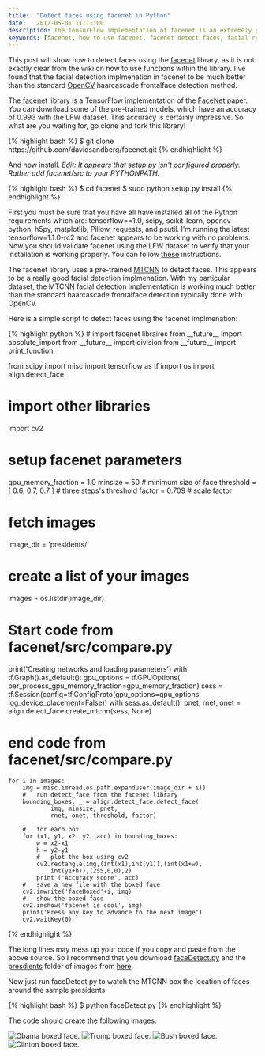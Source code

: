 ```yaml
---
title:  "Detect faces using facenet in Python"
date:   2017-05-01 11:11:00
description: The TensorFlow implementation of facenet is an extremely powerful deep face recognition libarary. You can download pre-trained models with a LFW accuracy of 0.993. This post demonstrates how you can use the facenet library to detect faces in images using Python.
keywords: [facenet, how to use facenet, facenet detect faces, facial recognition python]
---
```


This post will show how to detect faces using the [facenet](https://github.com/davidsandberg/facenet) library, as it is not exactly clear from the wiki on how to use functions within the library. I've found that the facial detection implmenation in facenet to be much better than the standard [OpenCV](http://opencv.org/) haarcascade frontalface detection method.

The [facenet](https://github.com/davidsandberg/facenet) library is a TensorFlow implementation of the [FaceNet](https://arxiv.org/abs/1503.03832) paper. You can download some of the pre-trained models, which have an accuracy of 0.993 with the LFW dataset. This accuracy is certainly impressive. So what are you waiting for, go clone and fork this library!

<div>
{% highlight bash %}
$ git clone https://github.com/davidsandberg/facenet.git
{% endhighlight %}
</div>

And now install. *Edit: It appears that setup.py isn't configured properly. Rather add facenet/src to your PYTHONPATH.*
<div>
{% highlight bash %}
$ cd facenet
$ sudo python setup.py install
{% endhighlight %}
</div>

First you must be sure that you have all have  installed all of the Python requirements which are: tensorflow==1.0, scipy, scikit-learn, opencv-python, h5py, matplotlib, Pillow,  requests, and psutil. I'm running the latest tensorflow=1.1.0-rc2 and facenet appears to be working with no problems. Now you should validate facenet using the LFW dataset to verify that your installation is working  properly. You can follow [these](https://github.com/davidsandberg/facenet/wiki/Validate-on-lfw) instructions.

The facenet library uses a pre-trained [MTCNN](https://kpzhang93.github.io/MTCNN_face_detection_alignment/index.html) to detect faces. This appears to be a really good facial detection implmenation. With my particular dataset, the MTCNN facial detection implementation is working much better than the standard haarcascade frontalface detection typically done with OpenCV.

Here is a simple script to detect faces using the facenet implmenation:
<div>
{% highlight python %}
#   import facenet libraires
from __future__ import absolute_import
from __future__ import division
from __future__ import print_function

from scipy import misc
import tensorflow as tf
import os
import align.detect_face

#  import other libraries
import cv2

#   setup facenet parameters
gpu_memory_fraction = 1.0
minsize = 50 # minimum size of face
threshold = [ 0.6, 0.7, 0.7 ]  # three steps's threshold
factor = 0.709 # scale factor

#   fetch images
image_dir = 'presidents/'

#   create a list of your images
images = os.listdir(image_dir)

#   Start code from facenet/src/compare.py
print('Creating networks and loading parameters')
with tf.Graph().as_default():
    gpu_options = tf.GPUOptions(
        per_process_gpu_memory_fraction=gpu_memory_fraction)
    sess = tf.Session(config=tf.ConfigProto(gpu_options=gpu_options,
        log_device_placement=False))
    with sess.as_default():
        pnet, rnet, onet = align.detect_face.create_mtcnn(sess, None)
#   end code from facenet/src/compare.py  

    for i in images:
        img = misc.imread(os.path.expanduser(image_dir + i))
        #   run detect_face from the facenet library
        bounding_boxes, _ = align.detect_face.detect_face(
                img, minsize, pnet,
                rnet, onet, threshold, factor)

        #   for each box
        for (x1, y1, x2, y2, acc) in bounding_boxes:
            w = x2-x1
            h = y2-y1
            #   plot the box using cv2
            cv2.rectangle(img,(int(x1),int(y1)),(int(x1+w),
                int(y1+h)),(255,0,0),2)
            print ('Accuracy score', acc)
        #   save a new file with the boxed face
        cv2.imwrite('faceBoxed'+i, img)
        #   show the boxed face
        cv2.imshow('facenet is cool', img)
        print('Press any key to advance to the next image')
        cv2.waitKey(0)
{% endhighlight %}
</div>

The long lines may mess up your code if you copy and paste from the above source. So I recommend that you download [faceDetect.py](https://github.com/cjekel/cjekel.github.io/blob/master/assets/2017-05-01/faceDetect.py) and the [presdients](https://github.com/cjekel/cjekel.github.io/blob/master/assets/2017-05-01/presidents/) folder of images from [here](https://github.com/cjekel/cjekel.github.io/blob/master/assets/2017-05-01/).

Now just run faceDetect.py to watch the MTCNN box the location of faces around the sample presidents.

<div>
{% highlight bash %}
$ python faceDetect.py
{% endhighlight %}
</div>

The code should create the following images.

![Obama boxed face.](https://raw.githubusercontent.com/cjekel/cjekel.github.io/master/assets/2017-05-01/faceBoxed357px-Obama_portrait_crop.jpg)
![Trump boxed face.](https://raw.githubusercontent.com/cjekel/cjekel.github.io/master/assets/2017-05-01/faceBoxed360px-Donald_Trump_official_portrait.jpg)
![Bush boxed face.](https://raw.githubusercontent.com/cjekel/cjekel.github.io/master/assets/2017-05-01/faceBoxed363px-George-W-Bush.jpeg)
![Clinton boxed face.](https://raw.githubusercontent.com/cjekel/cjekel.github.io/master/assets/2017-05-01/faceBoxed368px-Bill_Clinton.jpg)
